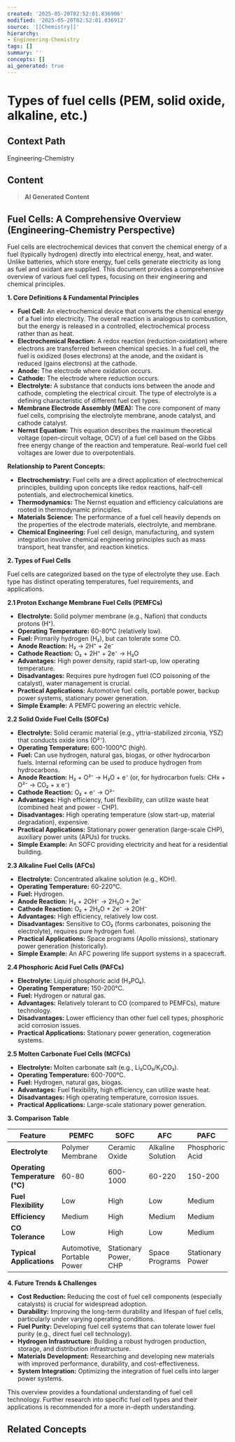 ```yaml
---
created: '2025-05-20T02:52:01.836906'
modified: '2025-05-20T02:52:01.836912'
source: '[[Chemistry]]'
hierarchy:
- Engineering-Chemistry
tags: []
summary: ''
concepts: []
ai_generated: true
---
```


# Types of fuel cells (PEM, solid oxide, alkaline, etc.)

## Context Path
Engineering-Chemistry

## Content
> **AI Generated Content**
## Fuel Cells: A Comprehensive Overview (Engineering-Chemistry Perspective)

Fuel cells are electrochemical devices that convert the chemical energy of a fuel (typically hydrogen) directly into electrical energy, heat, and water. Unlike batteries, which store energy, fuel cells generate electricity as long as fuel and oxidant are supplied. This document provides a comprehensive overview of various fuel cell types, focusing on their engineering and chemical principles.

**1. Core Definitions & Fundamental Principles**

* **Fuel Cell:** An electrochemical device that converts the chemical energy of a fuel into electricity.  The overall reaction is analogous to combustion, but the energy is released in a controlled, electrochemical process rather than as heat.
* **Electrochemical Reaction:**  A redox reaction (reduction-oxidation) where electrons are transferred between chemical species.  In a fuel cell, the fuel is oxidized (loses electrons) at the anode, and the oxidant is reduced (gains electrons) at the cathode.
* **Anode:** The electrode where oxidation occurs.
* **Cathode:** The electrode where reduction occurs.
* **Electrolyte:** A substance that conducts ions between the anode and cathode, completing the electrical circuit.  The type of electrolyte is a defining characteristic of different fuel cell types.
* **Membrane Electrode Assembly (MEA):**  The core component of many fuel cells, comprising the electrolyte membrane, anode catalyst, and cathode catalyst.
* **Nernst Equation:**  This equation describes the maximum theoretical voltage (open-circuit voltage, OCV) of a fuel cell based on the Gibbs free energy change of the reaction and temperature.  Real-world fuel cell voltages are lower due to overpotentials.

**Relationship to Parent Concepts:**

* **Electrochemistry:** Fuel cells are a direct application of electrochemical principles, building upon concepts like redox reactions, half-cell potentials, and electrochemical kinetics.
* **Thermodynamics:**  The Nernst equation and efficiency calculations are rooted in thermodynamic principles.
* **Materials Science:** The performance of a fuel cell heavily depends on the properties of the electrode materials, electrolyte, and membrane.
* **Chemical Engineering:**  Fuel cell design, manufacturing, and system integration involve chemical engineering principles such as mass transport, heat transfer, and reaction kinetics.

**2. Types of Fuel Cells**

Fuel cells are categorized based on the type of electrolyte they use. Each type has distinct operating temperatures, fuel requirements, and applications.

**2.1 Proton Exchange Membrane Fuel Cells (PEMFCs)**

* **Electrolyte:** Solid polymer membrane (e.g., Nafion) that conducts protons (H⁺).
* **Operating Temperature:** 60-80°C (relatively low).
* **Fuel:** Primarily hydrogen (H₂), but can tolerate some CO.
* **Anode Reaction:** H₂ → 2H⁺ + 2e⁻
* **Cathode Reaction:** O₂ + 2H⁺ + 2e⁻ → H₂O
* **Advantages:** High power density, rapid start-up, low operating temperature.
* **Disadvantages:** Requires pure hydrogen fuel (CO poisoning of the catalyst), water management is crucial.
* **Practical Applications:** Automotive fuel cells, portable power, backup power systems, stationary power generation.
* **Simple Example:** A PEMFC powering an electric vehicle.

**2.2 Solid Oxide Fuel Cells (SOFCs)**

* **Electrolyte:** Solid ceramic material (e.g., yttria-stabilized zirconia, YSZ) that conducts oxide ions (O²⁻).
* **Operating Temperature:** 600-1000°C (high).
* **Fuel:** Can use hydrogen, natural gas, biogas, or other hydrocarbon fuels.  Internal reforming can be used to produce hydrogen from hydrocarbons.
* **Anode Reaction:** H₂ + O²⁻ → H₂O + e⁻  (or, for hydrocarbon fuels:  CHx + O²⁻ → CO₂ + x e⁻)
* **Cathode Reaction:** O₂ + e⁻ → O²⁻
* **Advantages:** High efficiency, fuel flexibility, can utilize waste heat (combined heat and power - CHP).
* **Disadvantages:** High operating temperature (slow start-up, material degradation), expensive.
* **Practical Applications:** Stationary power generation (large-scale CHP), auxiliary power units (APUs) for trucks.
* **Simple Example:** An SOFC providing electricity and heat for a residential building.

**2.3 Alkaline Fuel Cells (AFCs)**

* **Electrolyte:** Concentrated alkaline solution (e.g., KOH).
* **Operating Temperature:** 60-220°C.
* **Fuel:** Hydrogen.
* **Anode Reaction:** H₂ + 2OH⁻ → 2H₂O + 2e⁻
* **Cathode Reaction:** O₂ + 2H₂O + 2e⁻ → 2OH⁻
* **Advantages:** High efficiency, relatively low cost.
* **Disadvantages:** Sensitive to CO₂ (forms carbonates, poisoning the electrolyte), requires pure hydrogen fuel.
* **Practical Applications:** Space programs (Apollo missions), stationary power generation (historically).
* **Simple Example:**  An AFC powering life support systems in a spacecraft.

**2.4 Phosphoric Acid Fuel Cells (PAFCs)**

* **Electrolyte:** Liquid phosphoric acid (H₃PO₄).
* **Operating Temperature:** 150-200°C.
* **Fuel:** Hydrogen or natural gas.
* **Advantages:**  Relatively tolerant to CO (compared to PEMFCs), mature technology.
* **Disadvantages:**  Lower efficiency than other fuel cell types, phosphoric acid corrosion issues.
* **Practical Applications:** Stationary power generation, cogeneration systems.

**2.5 Molten Carbonate Fuel Cells (MCFCs)**

* **Electrolyte:** Molten carbonate salt (e.g., Li₂CO₃/K₂CO₃).
* **Operating Temperature:** 600-700°C.
* **Fuel:** Hydrogen, natural gas, biogas.
* **Advantages:** Fuel flexibility, high efficiency, can utilize waste heat.
* **Disadvantages:** High operating temperature, corrosion issues.
* **Practical Applications:** Large-scale stationary power generation.

**3. Comparison Table**

| Feature | PEMFC | SOFC | AFC | PAFC | MCFC |
|---|---|---|---|---|---|
| **Electrolyte** | Polymer Membrane | Ceramic Oxide | Alkaline Solution | Phosphoric Acid | Molten Carbonate |
| **Operating Temperature (°C)** | 60-80 | 600-1000 | 60-220 | 150-200 | 600-700 |
| **Fuel Flexibility** | Low | High | Low | Medium | High |
| **Efficiency** | Medium | High | Medium | Medium | High |
| **CO Tolerance** | Low | High | Low | Medium | High |
| **Typical Applications** | Automotive, Portable Power | Stationary Power, CHP | Space Programs | Stationary Power | Large-Scale Power |



**4. Future Trends & Challenges**

* **Cost Reduction:**  Reducing the cost of fuel cell components (especially catalysts) is crucial for widespread adoption.
* **Durability:** Improving the long-term durability and lifespan of fuel cells, particularly under varying operating conditions.
* **Fuel Purity:** Developing fuel cell systems that can tolerate lower fuel purity (e.g., direct fuel cell technology).
* **Hydrogen Infrastructure:** Building a robust hydrogen production, storage, and distribution infrastructure.
* **Materials Development:** Researching and developing new materials with improved performance, durability, and cost-effectiveness.
* **System Integration:** Optimizing the integration of fuel cells into larger power systems.



This overview provides a foundational understanding of fuel cell technology. Further research into specific fuel cell types and their applications is recommended for a more in-depth understanding.

## Related Concepts
